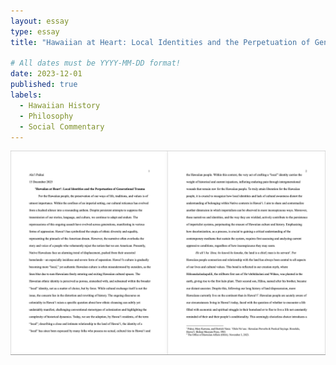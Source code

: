 ```yaml
---
layout: essay
type: essay
title: "Hawaiian at Heart: Local Identities and the Perpetuation of Generational Trauma"

# All dates must be YYYY-MM-DD format!
date: 2023-12-01
published: true
labels:
  - Hawaiian History
  - Philosophy
  - Social Commentary
---
```


<img width="800px" class="rounded float-start pe-4" src="../img/pg1.png">



